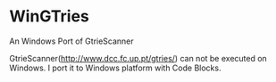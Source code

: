 WinGTries
=========

An Windows Port of GtrieScanner

GtrieScanner(http://www.dcc.fc.up.pt/gtries/) can not be executed on Windows.
I port it to Windows platform with Code Blocks.

